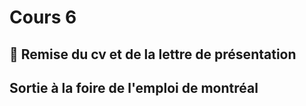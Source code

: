 # Cours 6

## 🚨 Remise du cv et de la lettre de présentation

## Sortie à la foire de l'emploi de montréal
